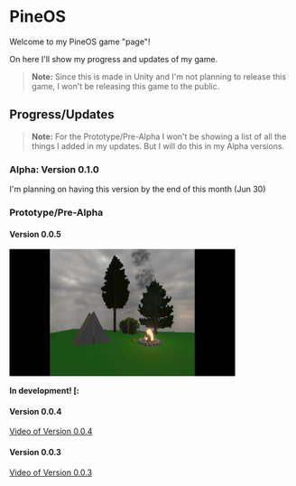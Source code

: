 # PineOS

Welcome to my PineOS game "page"!

On here I'll show my progress and updates of my game.

> **Note:**
> Since this is made in Unity and I'm not planning to release this game, I won't be releasing this game to the public.

## Progress/Updates

> **Note:**
> For the Prototype/Pre-Alpha I won't be showing a list of all the things I added in my updates. But I will do this in my Alpha versions.

### Alpha: Version 0.1.0

I'm planning on having this version by the end of this month (Jun 30)

### Prototype/Pre-Alpha

#### Version 0.0.5

<img src="Images/TestFloorImg.jpg" alt="Alt text" width="400"/>

**In development! [:**

#### Version 0.0.4

[Video of Version 0.0.4](https://youtube.com/shorts/AyqOGQn6QGA)

#### Version 0.0.3

[Video of Version 0.0.3](https://youtu.be/IyE6XSGwjE0)
